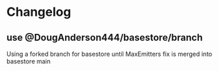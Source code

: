 # Changelog

## use @DougAnderson444/basestore/branch

Using a forked branch for basestore until MaxEmitters fix is merged into basestore main